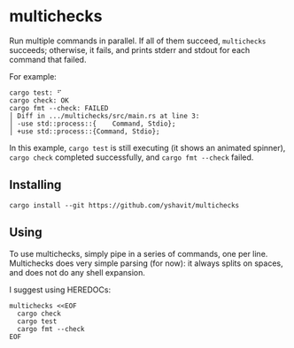 # multichecks

Run multiple commands in parallel. If all of them succeed, `multichecks` succeeds; otherwise, it fails, and prints stderr and stdout for each command that failed.

For example:

    cargo test: ⠋
    cargo check: OK
    cargo fmt --check: FAILED
    │ Diff in .../multichecks/src/main.rs at line 3:
    │ -use std::process::{    Command, Stdio};
    │ +use std::process::{Command, Stdio};

In this example, `cargo test` is still executing (it shows an animated spinner), `cargo check` completed successfully, and `cargo fmt --check` failed.

## Installing

    cargo install --git https://github.com/yshavit/multichecks

## Using

To use multichecks, simply pipe in a series of commands, one per line. Multichecks does very simple parsing (for now): it always splits on spaces, and does not do any shell expansion.

I suggest using HEREDOCs:

    multichecks <<EOF
      cargo check
      cargo test
      cargo fmt --check
    EOF

